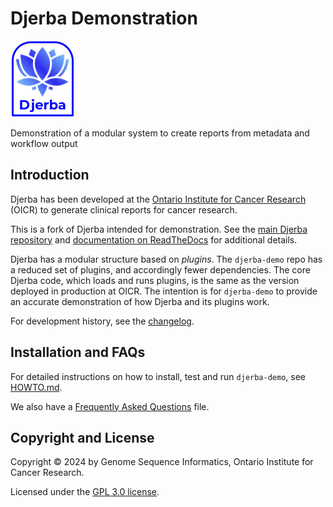 # Djerba Demonstration

![Djerba](./doc/djerba_logo_small.png)

Demonstration of a modular system to create reports from metadata and workflow output

## Introduction

Djerba has been developed at the [Ontario Institute for Cancer Research](https://oicr.on.ca/) (OICR) to generate clinical reports for cancer research.

This is a fork of Djerba intended for demonstration. See the [main Djerba repository](https://github.com/oicr-gsi/djerba) and [documentation on ReadTheDocs](https://djerba.readthedocs.io/en/latest/) for additional details.

Djerba has a modular structure based on _plugins_. The `djerba-demo` repo has a reduced set of plugins, and accordingly fewer dependencies. The core Djerba code, which loads and runs plugins, is the same as the version deployed in production at OICR. The intention is for `djerba-demo` to provide an accurate demonstration of how Djerba and its plugins work.

For development history, see the [changelog](./CHANGELOG.md).

## Installation and FAQs

For detailed instructions on how to install, test and run `djerba-demo`, see [HOWTO.md](./HOWTO.md).

We also have a [Frequently Asked Questions](./FAQ.md) file.

## Copyright and License

Copyright &copy; 2024 by Genome Sequence Informatics, Ontario Institute for Cancer Research.

Licensed under the [GPL 3.0 license](https://www.gnu.org/licenses/gpl-3.0.en.html).

